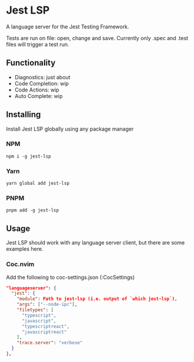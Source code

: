 # Jest LSP

A language server for the Jest Testing Framework.

Tests are run on file: open, change and save. Currently only .spec and .test files will trigger a test run.

## Functionality

- Diagnostics: just about
- Code Completion: wip
- Code Actions: wip
- Auto Complete: wip

## Installing
Install Jest LSP globally using any package manager
### NPM
```
npm i -g jest-lsp
```
### Yarn
```
yarn global add jest-lsp
```
### PNPM
```
pnpm add -g jest-lsp
```

## Usage
Jest LSP should work with any language server client, but there are some examples here.
### Coc.nvim
Add the following to coc-settings.json (:CocSettings)
``` json
"languageserver": {
  "jest": {
    "module": Path to jest-lsp (i.e. output of `which jest-lsp`),
    "args": ["--node-ipc"],
    "filetypes": [
      "typescript",
      "javascript",
      "typescriptreact",
      "javascriptreact"
    ],
    "trace.server": "verbose"
  }
},
```
